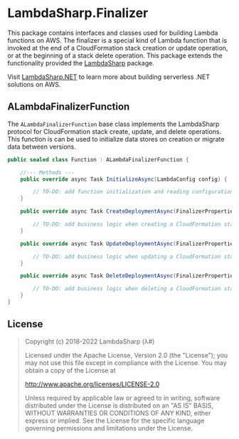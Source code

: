 # LambdaSharp.Finalizer

This package contains interfaces and classes used for building Lambda functions on AWS. The finalizer is a special kind of Lambda function that is invoked at the end of a CloudFormation stack creation or update operation, or at the beginning of a stack delete operation. This package extends the functionality provided the [LambdaSharp](https://www.nuget.org/packages/LambdaSharp/) package.

Visit [LambdaSharp.NET](https://lambdasharp.net/) to learn more about building serverless .NET solutions on AWS.

## ALambdaFinalizerFunction

The `ALambdaFinalizerFunction` base class implements the LambdaSharp protocol for CloudFormation stack create, update, and delete operations. This function is can be used to initialize data stores on creation or migrate data between versions.

```csharp
public sealed class Function : ALambdaFinalizerFunction {

    //--- Methods ---
    public override async Task InitializeAsync(LambdaConfig config) {

        // TO-DO: add function initialization and reading configuration settings
    }

    public override async Task CreateDeploymentAsync(FinalizerProperties current, CancellationToken cancellationToken) {

        // TO-DO: add business logic when creating a CloudFormation stack
    }

    public override async Task UpdateDeploymentAsync(FinalizerProperties current, FinalizerProperties previous, CancellationToken cancellationToken) {

        // TO-DO: add business logic when updating a CloudFormation stack
    }

    public override async Task DeleteDeploymentAsync(FinalizerProperties current, CancellationToken cancellationToken) {

        // TO-DO: add business logic when deleting a CloudFormation stack
    }
}
```

## License

> Copyright (c) 2018-2022 LambdaSharp (λ#)
>
> Licensed under the Apache License, Version 2.0 (the "License");
> you may not use this file except in compliance with the License.
> You may obtain a copy of the License at
>
> http://www.apache.org/licenses/LICENSE-2.0
>
> Unless required by applicable law or agreed to in writing, software
> distributed under the License is distributed on an "AS IS" BASIS,
> WITHOUT WARRANTIES OR CONDITIONS OF ANY KIND, either express or implied.
> See the License for the specific language governing permissions and
> limitations under the License.
